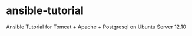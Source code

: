 ansible-tutorial
================

Ansible Tutorial for Tomcat + Apache + Postgresql on Ubuntu Server 12.10